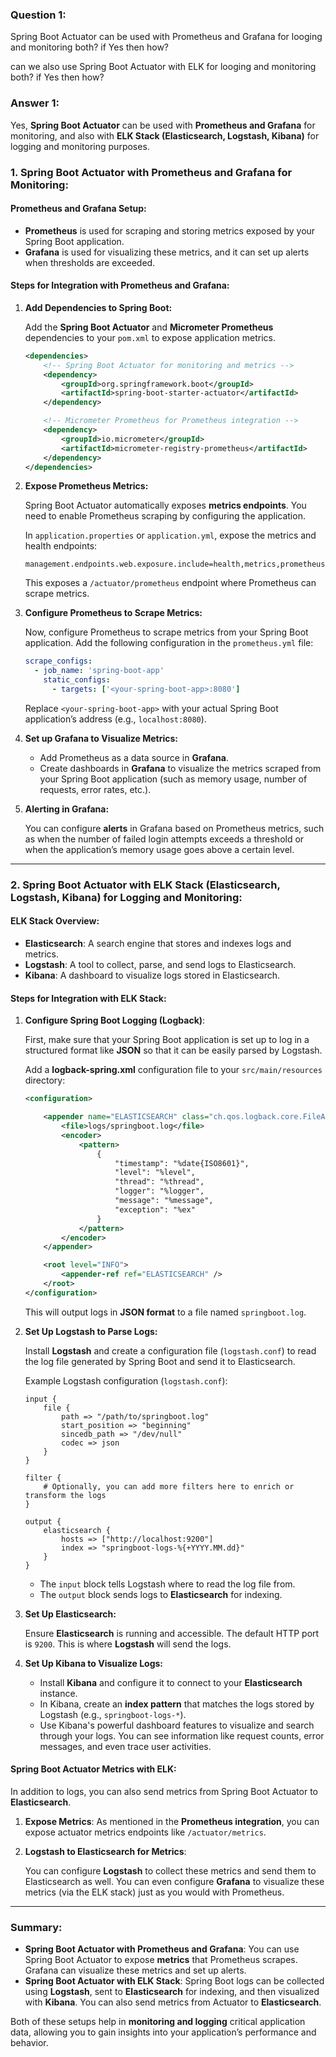 ### Question 1:

Spring Boot Actuator can be used with Prometheus and Grafana for looging and monitoring both? if Yes then how?

can we also use Spring Boot Actuator with ELK for looging and monitoring both? if Yes then how?

### Answer 1:

Yes, **Spring Boot Actuator** can be used with **Prometheus and Grafana** for monitoring, and also with **ELK Stack (Elasticsearch, Logstash, Kibana)** for logging and monitoring purposes.

### 1. **Spring Boot Actuator with Prometheus and Grafana for Monitoring:**

#### **Prometheus and Grafana Setup:**

- **Prometheus** is used for scraping and storing metrics exposed by your Spring Boot application.
- **Grafana** is used for visualizing these metrics, and it can set up alerts when thresholds are exceeded.

#### **Steps for Integration with Prometheus and Grafana:**

1. **Add Dependencies to Spring Boot:**

   Add the **Spring Boot Actuator** and **Micrometer Prometheus** dependencies to your `pom.xml` to expose application metrics.

   ```xml
   <dependencies>
       <!-- Spring Boot Actuator for monitoring and metrics -->
       <dependency>
           <groupId>org.springframework.boot</groupId>
           <artifactId>spring-boot-starter-actuator</artifactId>
       </dependency>

       <!-- Micrometer Prometheus for Prometheus integration -->
       <dependency>
           <groupId>io.micrometer</groupId>
           <artifactId>micrometer-registry-prometheus</artifactId>
       </dependency>
   </dependencies>
   ```

2. **Expose Prometheus Metrics:**

   Spring Boot Actuator automatically exposes **metrics endpoints**. You need to enable Prometheus scraping by configuring the application.

   In `application.properties` or `application.yml`, expose the metrics and health endpoints:

   ```properties
   management.endpoints.web.exposure.include=health,metrics,prometheus
   ```

   This exposes a `/actuator/prometheus` endpoint where Prometheus can scrape metrics.

3. **Configure Prometheus to Scrape Metrics:**

   Now, configure Prometheus to scrape metrics from your Spring Boot application. Add the following configuration in the `prometheus.yml` file:

   ```yaml
   scrape_configs:
     - job_name: 'spring-boot-app'
       static_configs:
         - targets: ['<your-spring-boot-app>:8080']
   ```

   Replace `<your-spring-boot-app>` with your actual Spring Boot application’s address (e.g., `localhost:8080`).

4. **Set up Grafana to Visualize Metrics:**

    - Add Prometheus as a data source in **Grafana**.
    - Create dashboards in **Grafana** to visualize the metrics scraped from your Spring Boot application (such as memory usage, number of requests, error rates, etc.).

5. **Alerting in Grafana:**

   You can configure **alerts** in Grafana based on Prometheus metrics, such as when the number of failed login attempts exceeds a threshold or when the application’s memory usage goes above a certain level.

---

### 2. **Spring Boot Actuator with ELK Stack (Elasticsearch, Logstash, Kibana) for Logging and Monitoring:**

#### **ELK Stack Overview**:
- **Elasticsearch**: A search engine that stores and indexes logs and metrics.
- **Logstash**: A tool to collect, parse, and send logs to Elasticsearch.
- **Kibana**: A dashboard to visualize logs stored in Elasticsearch.

#### **Steps for Integration with ELK Stack:**

1. **Configure Spring Boot Logging (Logback)**:

   First, make sure that your Spring Boot application is set up to log in a structured format like **JSON** so that it can be easily parsed by Logstash.

   Add a **logback-spring.xml** configuration file to your `src/main/resources` directory:

   ```xml
   <configuration>

       <appender name="ELASTICSEARCH" class="ch.qos.logback.core.FileAppender">
           <file>logs/springboot.log</file>
           <encoder>
               <pattern>
                   {
                       "timestamp": "%date{ISO8601}",
                       "level": "%level",
                       "thread": "%thread",
                       "logger": "%logger",
                       "message": "%message",
                       "exception": "%ex"
                   }
               </pattern>
           </encoder>
       </appender>

       <root level="INFO">
           <appender-ref ref="ELASTICSEARCH" />
       </root>
   </configuration>
   ```

   This will output logs in **JSON format** to a file named `springboot.log`.

2. **Set Up Logstash to Parse Logs:**

   Install **Logstash** and create a configuration file (`logstash.conf`) to read the log file generated by Spring Boot and send it to Elasticsearch.

   Example Logstash configuration (`logstash.conf`):

   ```plaintext
   input {
       file {
           path => "/path/to/springboot.log"
           start_position => "beginning"
           sincedb_path => "/dev/null"
           codec => json
       }
   }

   filter {
       # Optionally, you can add more filters here to enrich or transform the logs
   }

   output {
       elasticsearch {
           hosts => ["http://localhost:9200"]
           index => "springboot-logs-%{+YYYY.MM.dd}"
       }
   }
   ```

    - The `input` block tells Logstash where to read the log file from.
    - The `output` block sends logs to **Elasticsearch** for indexing.

3. **Set Up Elasticsearch:**

   Ensure **Elasticsearch** is running and accessible. The default HTTP port is `9200`. This is where **Logstash** will send the logs.

4. **Set Up Kibana to Visualize Logs:**

    - Install **Kibana** and configure it to connect to your **Elasticsearch** instance.
    - In Kibana, create an **index pattern** that matches the logs stored by Logstash (e.g., `springboot-logs-*`).
    - Use Kibana's powerful dashboard features to visualize and search through your logs. You can see information like request counts, error messages, and even trace user activities.

#### **Spring Boot Actuator Metrics with ELK:**
In addition to logs, you can also send metrics from Spring Boot Actuator to **Elasticsearch**.

1. **Expose Metrics**: As mentioned in the **Prometheus integration**, you can expose actuator metrics endpoints like `/actuator/metrics`.

2. **Logstash to Elasticsearch for Metrics**:

   You can configure **Logstash** to collect these metrics and send them to Elasticsearch as well. You can even configure **Grafana** to visualize these metrics (via the ELK stack) just as you would with Prometheus.

---

### **Summary:**

- **Spring Boot Actuator with Prometheus and Grafana**: You can use Spring Boot Actuator to expose **metrics** that Prometheus scrapes. Grafana can visualize these metrics and set up alerts.
- **Spring Boot Actuator with ELK Stack**: Spring Boot logs can be collected using **Logstash**, sent to **Elasticsearch** for indexing, and then visualized with **Kibana**. You can also send metrics from Actuator to **Elasticsearch**.

Both of these setups help in **monitoring and logging** critical application data, allowing you to gain insights into your application’s performance and behavior.